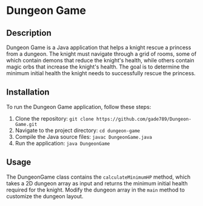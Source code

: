 # Dungeon Game

## Description
Dungeon Game is a Java application that helps a knight rescue a princess from a dungeon. The knight must navigate through a grid of rooms, some of which contain demons that reduce the knight's health, while others contain magic orbs that increase the knight's health. The goal is to determine the minimum initial health the knight needs to successfully rescue the princess.

## Installation
To run the Dungeon Game application, follow these steps:

1. Clone the repository: `git clone https://github.com/gade789/Dungeon-Game.git`
2. Navigate to the project directory: `cd dungeon-game`
3. Compile the Java source files: `javac DungeonGame.java`
4. Run the application: `java DungeonGame`

## Usage
The DungeonGame class contains the `calculateMinimumHP` method, which takes a 2D dungeon array as input and returns the minimum initial health required for the knight. Modify the dungeon array in the `main` method to customize the dungeon layout.
